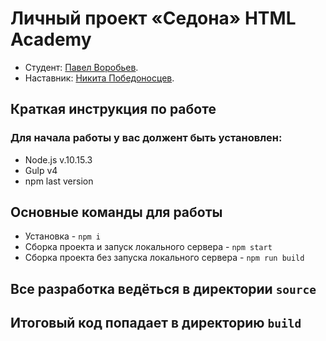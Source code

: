 # Личный проект «Седона» HTML Academy

* Студент: [Павел Воробьев](https://up.htmlacademy.ru/adaptive/21/user/520531).
* Наставник: [Никита Победоносцев](https://htmlacademy.ru/profile/nikkypizza).

## Краткая инструкция по работе
### Для начала работы у вас должент быть установлен:
* Node.js v.10.15.3
* Gulp v4
* npm last version
## Основные команды для работы
* Установка - `npm i`
* Сборка проекта и запуск локального сервера - `npm start`
* Сборка проекта без запуска локального сервера - `npm run build`

## Все разработка ведёться в директории `source`
## Итоговый код попадает в директорию `build`
